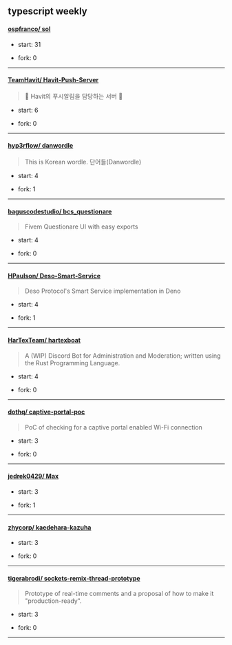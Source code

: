 ## typescript weekly

#### [ospfranco/ sol](https://github.com/ospfranco/sol)
>  
+ start: 31
+ fork: 0
---
#### [TeamHavit/ Havit-Push-Server](https://github.com/TeamHavit/Havit-Push-Server)
>  🔔 Havit의 푸시알림을 담당하는 서버 🔔 
+ start: 6
+ fork: 0
---
#### [hyp3rflow/ danwordle](https://github.com/hyp3rflow/danwordle)
>  This is Korean wordle. 단어들(Danwordle)
+ start: 4
+ fork: 1
---
#### [baguscodestudio/ bcs_questionare](https://github.com/baguscodestudio/bcs_questionare)
>  Fivem Questionare UI with easy exports
+ start: 4
+ fork: 0
---
#### [HPaulson/ Deso-Smart-Service](https://github.com/HPaulson/Deso-Smart-Service)
>  Deso Protocol's Smart Service implementation in Deno
+ start: 4
+ fork: 1
---
#### [HarTexTeam/ hartexboat](https://github.com/HarTexTeam/hartexboat)
>  A (WIP) Discord Bot for Administration and Moderation; written using the Rust Programming Language. 
+ start: 4
+ fork: 0
---
#### [dothq/ captive-portal-poc](https://github.com/dothq/captive-portal-poc)
>  PoC of checking for a captive portal enabled Wi-Fi connection
+ start: 3
+ fork: 0
---
#### [jedrek0429/ Max](https://github.com/jedrek0429/Max)
>  
+ start: 3
+ fork: 1
---
#### [zhycorp/ kaedehara-kazuha](https://github.com/zhycorp/kaedehara-kazuha)
>  
+ start: 3
+ fork: 0
---
#### [tigerabrodi/ sockets-remix-thread-prototype](https://github.com/tigerabrodi/sockets-remix-thread-prototype)
>  Prototype of real-time comments and a proposal of how to make it "production-ready".
+ start: 3
+ fork: 0
---